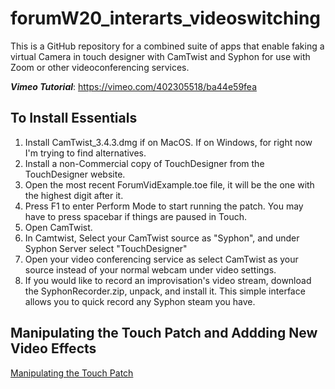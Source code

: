 # forumW20_interarts_videoswitching

This is a GitHub repository for a combined suite of apps that enable faking a virtual Camera in touch designer with CamTwist and Syphon for use with Zoom or other videoconferencing services.

***Vimeo Tutorial***: https://vimeo.com/402305518/ba44e59fea

## To Install Essentials
1. Install CamTwist_3.4.3.dmg if on MacOS. If on Windows, for right now I'm trying to find alternatives.
2. Install a non-Commercial copy of TouchDesigner from the TouchDesigner website.
3. Open the most recent ForumVidExample.toe file, it will be the one with the highest digit after it.
4. Press F1 to enter Perform Mode to start running the patch. You may have to press spacebar if things are paused in Touch.
5. Open CamTwist.
5. In Camtwist, Select your CamTwist source as "Syphon", and under Syphon Server select "TouchDesigner"
6. Open your video conferencing service as select CamTwist as your source instead of your normal webcam under video settings.
7. If you would like to record an improvisation's video stream, download the SyphonRecorder.zip, unpack, and install it. This simple interface allows you to quick record any Syphon steam you have.

## Manipulating the Touch Patch and Addding New Video Effects
[Manipulating the Touch Patch](./TouchTutorial.png)
